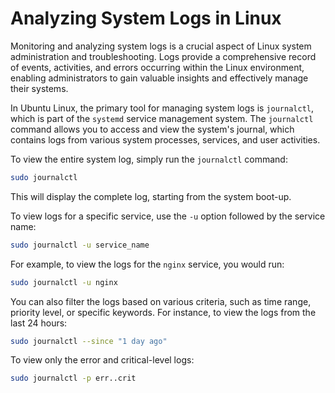 # Analyzing System Logs in Linux

Monitoring and analyzing system logs is a crucial aspect of Linux system administration and troubleshooting. Logs provide a comprehensive record of events, activities, and errors occurring within the Linux environment, enabling administrators to gain valuable insights and effectively manage their systems.

In Ubuntu Linux, the primary tool for managing system logs is `journalctl`, which is part of the `systemd` service management system. The `journalctl` command allows you to access and view the system's journal, which contains logs from various system processes, services, and user activities.

To view the entire system log, simply run the `journalctl` command:

```bash
sudo journalctl
```

This will display the complete log, starting from the system boot-up.

To view logs for a specific service, use the `-u` option followed by the service name:

```bash
sudo journalctl -u service_name
```

For example, to view the logs for the `nginx` service, you would run:

```bash
sudo journalctl -u nginx
```

You can also filter the logs based on various criteria, such as time range, priority level, or specific keywords. For instance, to view the logs from the last 24 hours:

```bash
sudo journalctl --since "1 day ago"
```

To view only the error and critical-level logs:

```bash
sudo journalctl -p err..crit
```
